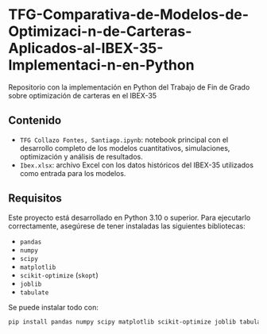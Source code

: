 # TFG-Comparativa-de-Modelos-de-Optimizaci-n-de-Carteras-Aplicados-al-IBEX-35-Implementaci-n-en-Python
Repositorio con la implementación en Python del Trabajo de Fin de Grado sobre optimización de carteras en el IBEX-35


## Contenido

- `TFG Collazo Fontes, Santiago.ipynb`: notebook principal con el desarrollo completo de los modelos cuantitativos, simulaciones, optimización y análisis de resultados.
- `Ibex.xlsx`: archivo Excel con los datos históricos del IBEX-35 utilizados como entrada para los modelos.

## Requisitos

Este proyecto está desarrollado en Python 3.10 o superior. Para ejecutarlo correctamente, asegúrese de tener instaladas las siguientes bibliotecas:

- `pandas`
- `numpy`
- `scipy`
- `matplotlib`
- `scikit-optimize` (`skopt`)
- `joblib`
- `tabulate`

Se puede instalar todo con:

```bash
pip install pandas numpy scipy matplotlib scikit-optimize joblib tabulate
